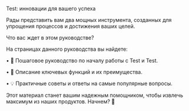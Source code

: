 
Test: инновации для вашего успеха

Рады представить вам два мощных инструмента, созданных для упрощения процессов и достижения ваших целей. 

Что вас ждет в этом руководстве?

На страницах данного руководства вы найдете:

• 🔧 Пошаговое руководство по началу работы с Test и Test.

• 🌟 Описание ключевых функций и их преимущества.

• 💡 Практичные советы и ответы на самые популярные вопросы.

Этот материал станет вашим надежным помощником, чтобы извлечь максимум из наших продуктов. Начнем? 🚀